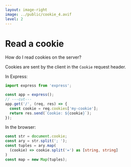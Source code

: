 ```yaml
---
layout: image-right
image: ../public/cookie_4.avif
level: 2
---
```


# Read a cookie

How do I read cookies on the server?

Cookies are sent by the <span class="text-cyan-400">client</span> in the `Cookie` request header.

In Express:

```ts {*} twoslash
import express from 'express';

const app = express();
// ---cut---
app.get('/', (req, res) => {
  const cookie = req.cookies['my-cookie'];
  return res.send(`Cookie: ${cookie}`);
});
```

In the browser:

```ts {*} twoslash
const str = document.cookie;
const ary = str.split('; ');
const tuples = ary.map(
  (cookie) => cookie.split('=') as [string, string]
)
const map = new Map(tuples);
```
